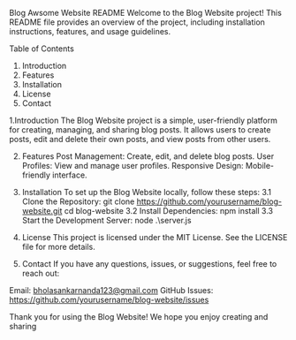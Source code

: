 Blog Awsome Website README
Welcome to the Blog Website project! This README file provides an overview of the project, including installation instructions, features, and usage guidelines.

Table of Contents

1. Introduction
2. Features
3. Installation
4. License
5. Contact

1.Introduction
The Blog Website project is a simple, user-friendly platform for creating, managing, and sharing blog posts. 
It allows users to create posts, edit and delete their own posts, and view posts from other users.

2. Features
Post Management: Create, edit, and delete blog posts.
User Profiles: View and manage user profiles.
Responsive Design: Mobile-friendly interface.

3. Installation
To set up the Blog Website locally, follow these steps:
3.1 Clone the Repository:
   git clone https://github.com/yourusername/blog-website.git
   cd blog-website
3.2 Install Dependencies:
   npm install
3.3 Start the Development Server:
   node .\server.js

4. License
This project is licensed under the MIT License. See the LICENSE file for more details.

5. Contact
If you have any questions, issues, or suggestions, feel free to reach out:

Email: bholasankarnanda123@gmail.com
GitHub Issues: https://github.com/yourusername/blog-website/issues


Thank you for using the Blog Website! We hope you enjoy creating and sharing 
